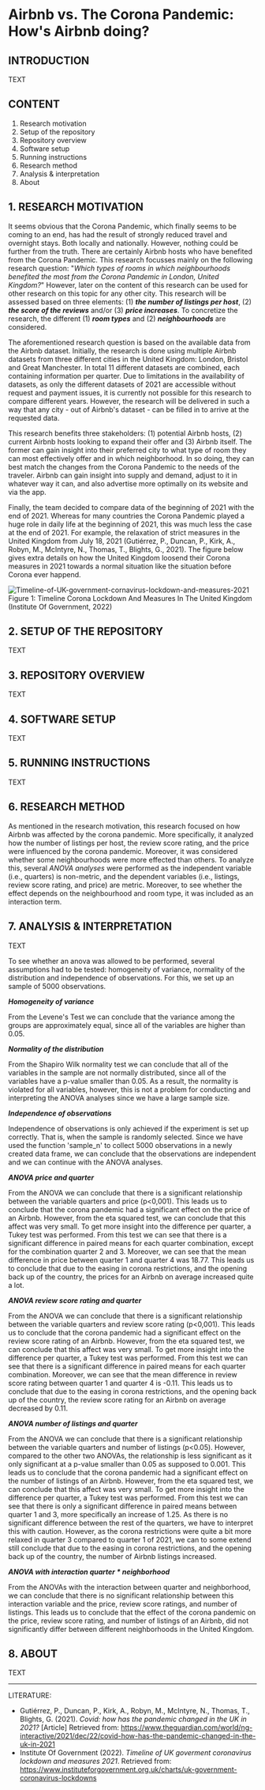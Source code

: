 # Airbnb vs. The Corona Pandemic: How's Airbnb doing? 
## INTRODUCTION
TEXT

## CONTENT
1. Research motivation
2. Setup of the repository
3. Repository overview
4. Software setup
5. Running instructions
6. Research method
7. Analysis & interpretation
8. About


## 1. RESEARCH MOTIVATION
It seems obvious that the Corona Pandemic, which finally seems to be coming to an end, has had the result of strongly reduced travel and overnight stays. Both locally and nationally. However, nothing could be further from the truth. There are certainly Airbnb hosts who have benefited from the Corona Pandemic. This research focusses mainly on the following research question: "*Which types of rooms in which neighbourhoods benefited the most from the Corona Pandemic in London, United Kingdom?*" However, later on the content of this research can be used for other research on this topic for any other city. This research will be assessed based on three elements: (1) _**the number of listings per host**_, (2) _**the score of the reviews**_ and/or (3) _**price increases**_. To concretize the research, the different (1) _**room types**_ and (2) _**neighbourhoods**_ are considered.  

The aforementioned research question is based on the available data from the Airbnb dataset. Initially, the research is done using multiple Airbnb datasets from three different cities in the United Kingdom: London, Bristol and Great Manchester. In total 11 different datasets are combined, each containing information per quarter. Due to limitations in the availability of datasets, as only the different datasets of 2021 are accessible without request and payment issues, it is currently not possible for this research to compare different years. However, the research will be delivered in such a way that any city - out of Airbnb's dataset - can be filled in to arrive at the requested data.  

This research benefits three stakeholders: (1) potential Airbnb hosts, (2) current Airbnb hosts looking to expand their offer and (3) Airbnb itself. The former can gain insight into their preferred city to what type of room they can most effectively offer and in which neighborhood. In so doing, they can best match the changes from the Corona Pandemic to the needs of the traveler. Airbnb can gain insight into supply and demand, adjust to it in whatever way it can, and also advertise more optimally on its website and via the app.  

Finally, the team decided to compare data of the beginning of 2021 with the end of 2021. Whereas for many countries the Corona Pandemic played a huge role in daily life at the beginning of 2021, this was much less the case at the end of 2021. For example, the relaxation of strict measures in the United Kingdom from July 18, 2021 (Gutiérrez, P., Duncan, P., Kirk, A., Robyn, M., McIntyre, N., Thomas, T., Blights, G., 2021). The figure below gives extra details on how the United Kingdom loosend their Corona measures in 2021 towards a normal situation like the situation before Corona ever happend.   

![Timeline-of-UK-government-cornavirus-lockdown-and-measures-2021](https://user-images.githubusercontent.com/89737678/154754883-9f6c9a0a-2b67-49fa-ae82-bbfda4ac0af7.PNG)  
Figure 1: Timeline Corona Lockdown And Measures In The United Kingdom (Institute Of Government, 2022)   
  
## 2. SETUP OF THE REPOSITORY  
TEXT  

## 3. REPOSITORY OVERVIEW  
TEXT  

## 4. SOFTWARE SETUP 
TEXT

## 5. RUNNING INSTRUCTIONS  
TEXT

## 6. RESEARCH METHOD 
As mentioned in the research motivation, this research focused on how Airbnb was affected by the corona pandemic. More specifically, it analyzed how the number of listings per host, the review score rating, and the price were influenced by the corona pandemic. Moreover, it was considered whether some neighbourhoods were more effected than others. To analyze this, several *ANOVA analyses* were performed as the independent variable (i.e., quarters) is non-metric, and the dependent variables (i.e., listings, review score rating, and price) are metric. Moreover, to see whether the effect depends on the neighbourhood and room type, it was included as an interaction term.

## 7. ANALYSIS & INTERPRETATION
TEXT

To see whether an anova was allowed to be performed, several assumptions had to be tested: homogeneity of variance, normality of the distribution and independence of observations. For this, we set up an sample of 5000 observations.

_**Homogeneity of variance**_

From the Levene's Test we can conclude that the variance among the groups are approximately equal, since all of the variables are higher than 0.05.

_**Normality of the distribution**_

From the Shapiro Wilk normality test we can conclude that all of the variables in the sample are not normally distributed, since all of the variables have a p-value smaller than 0.05. As a result, the normality is violated for all variables, however, this is not a problem for conducting and interpreting the ANOVA analyses since we have a large sample size. 

_**Independence of observations**_

Independence of observations is only achieved if the experiment is set up correctly. That is, when the sample is randomly selected. Since we have used the function 'sample_n' to collect 5000 observations in a newly created data frame, we can conclude that the observations are independent and we can continue with the ANOVA analyses.

_**ANOVA price and quarter**_

From the ANOVA we can conclude that there is a significant relationship between the variable quarters and price (p<0,001). This leads us to conclude that the corona pandemic had a significant effect on the price of an Airbnb. However, from the eta squared test, we can conclude that this affect was very small. To get more insight into the difference per quarter, a Tukey test was performed. From this test we can see that there is a significant difference in paired  means for each quarter combination, except for the combination quarter 2 and 3. Moreover, we can see that the mean difference in price between quarter 1 and quarter 4 was 18.77. This leads us to conclude that due to the easing in corona restrictions, and the opening back up of the country, the prices for an Airbnb on average increased quite a lot. 

_**ANOVA review score rating and quarter**_

From the ANOVA we can conclude that there is a significant relationship between the variable quarters and review score rating (p<0,001). This leads us to conclude that the corona pandemic had a significant effect on the review score rating of an Airbnb. However, from the eta squared test, we can conclude that this affect was very small. To get more insight into the difference per quarter, a Tukey test was performed. From this test we can see that there is a significant difference in paired means for each quarter combination. Moreover, we can see that the mean difference in review score rating between quarter 1 and quarter 4 is -0.11. This leads us to conclude that due to the easing in corona restrictions, and the opening back up of the country, the review score rating for an Airbnb on average decreased by 0.11. 

_**ANOVA number of listings and quarter**_

From the ANOVA we can conclude that there is a significant relationship between the variable quarters and number of listings (p<0.05). However, compared to the other two ANOVAs, the relationship is less significant as it only significant at a p-value smaller than 0.05 as supposed to 0.001. This leads us to conclude that the corona pandemic had a significant effect on the number of listings of an Airbnb. However, from the eta squared test, we can conclude that this affect was very small. To get more insight into the difference per quarter, a Tukey test was performed. From this test we can see that there is only a significant difference in paired means between quarter 1 and 3, more specifically an increase of 1.25. As there is no significant difference between the rest of the quarters, we have to interpret this with caution. However, as the corona restrictions were quite a bit more relaxed in quarter 3 compared to quarter 1 of 2021, we can to some extend still conclude that due to the easing in corona restrictions, and the opening back up of the country, the number of Airbnb listings increased. 

_**ANOVA with interaction quarter * neighborhood**_

From the ANOVAs with the interaction between quarter and neighborhood, we can conclude that there is no significant relationship between this interaction variable and the price, review score ratings, and number of listings. This leads us to conclude that the effect of the corona pandemic on the price, review score rating, and number of listings of  an Airbnb, did not significantly differ between different neighborhoods in the United Kingdom.  

## 8. ABOUT
TEXT

----

LITERATURE:  
* Gutiérrez, P., Duncan, P., Kirk, A., Robyn, M., McIntyre, N., Thomas, T., Blights, G. (2021). *Covid: how has the pandemic changed in the UK in 2021?* [Article] Retrieved from: https://www.theguardian.com/world/ng-interactive/2021/dec/22/covid-how-has-the-pandemic-changed-in-the-uk-in-2021 
* Institute Of Government (2022). *Timeline of UK goverment coronavirus lockdown and measures 2021*. Retrieved from: https://www.instituteforgovernment.org.uk/charts/uk-government-coronavirus-lockdowns
